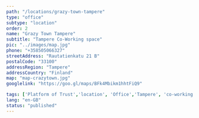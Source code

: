 ```yaml
---
path: "/locations/grazy-town-tampere" 
type: "office" 
subtype: "location" 
order: 2
name: "Grazy Town Tampere"
subtitle: "Tampere Co-Working space"
pic: "../images/map.jpg" 
phone: "+358505066327"
streetAddress: "Rautatienkatu 21 B"
postalCode: "33100"
addressRegion: "Tampere"
addressCountry: "Finland"
map: "map-crazytown.jpg"
googlelink: "https://goo.gl/maps/BFk4Mbikm1hhtFiQ9"

tags: ['Platform of Trust','location', 'Office','Tampere', 'co-working']
lang: "en-GB" 
status: "published" 
---
```

